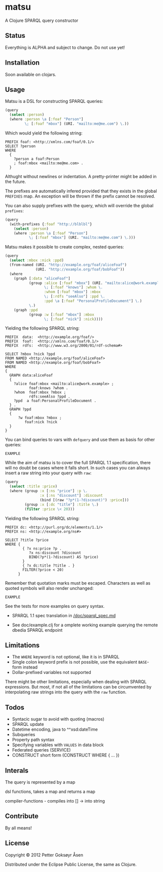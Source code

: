 # matsu

A Clojure SPARQL query constructor

## Status

Everything is ALPHA and subject to change. Do not use yet!

## Installation

Soon available on clojars.

## Usage

Matsu is a DSL for constructing SPARQL queries:

```clojure
(query
  (select :person)
  (where :person \a [:foaf "Person"]
         \; [:foaf "mbox"] (URI. "mailto:me@me.com") \.))
```

Which would yield the following string:

```sparql
PREFIX foaf: <http://xmlns.com/foaf/0.1/>
SELECT ?person
WHERE
  {
    ?person a foaf:Person
    ; foaf:mbox <mailto:me@me.com> .
  }
```

Althught without newlines or indentation. A pretty-printer might be added in the future.

The prefixes are automatically infered provided that they exists in the global `PREFIXES` map. An exception will be thrown if the prefix cannot be resolved.

You can also supply prefixes with the query, which will override the global `prefixes`:

```clojure
(query
  (with-prefixes {:foaf "http://blblbl"}
    (select :person)
    (where :person \a [:foaf "Person"]
           \; [:foaf "mbox"] (URI. "mailto:me@me.com") \.)))
```

Matsu makes it possible to create complex, nested queries:

```clojure
(query
  (select :mbox :nick :ppd)
  (from-named (URI. "http://example.org/foaf/aliceFoaf")
              (URI. "http://example.org/foaf/bobFoaf"))
  (where
    (graph [:data "aliceFoaf"]
           (group :alice [:foaf "mbox"] (URI. "mailto:alice@work.example")
                  \; [:foaf "knows"] :whom \.
                  :whom [:foaf "mbox"] :mbox
                  \; [:rdfs "seeAlso"] :ppd \.
                  :ppd \a [:foaf "PersonalProfileDocument"] \.)
           \.)
    (graph :ppd
           (group :w [:foaf "mbox"] :mbox
                  \; [:foaf "nick"] :nick))))
```

Yielding the following SPARQL string:

```sparql
PREFIX  data:  <http://example.org/foaf/>
PREFIX  foaf:  <http://xmlns.com/foaf/0.1/>
PREFIX  rdfs:  <http://www.w3.org/2000/01/rdf-schema#>

SELECT ?mbox ?nick ?ppd
FROM NAMED <http://example.org/foaf/aliceFoaf>
FROM NAMED <http://example.org/foaf/bobFoaf>
WHERE
{
  GRAPH data:aliceFoaf
  {
    ?alice foaf:mbox <mailto:alice@work.example> ;
           foaf:knows ?whom .
    ?whom  foaf:mbox ?mbox ;
           rdfs:seeAlso ?ppd .
    ?ppd  a foaf:PersonalProfileDocument .
  } .
  GRAPH ?ppd
  {
      ?w foaf:mbox ?mbox ;
         foaf:nick ?nick
  }
}
```

You can bind queries to vars with `defquery` and use them as basis for other queries:

    EXAMPLE

While the aim of matsu is to cover the full SPARQL 1.1 specification, there will no doubt be cases where it falls short. In such cases you can always insert a raw string into your query with `raw`:

```clojure
(query
  (select :title :price)
  (where (group :x [:ns "price"] :p \.
                :x [:ns "discount"] :discount
                (bind [(raw "?p*(1-?discount)") :price]))
         (group :x [:dc "title"] :title \.)
         (filter :price \< 20)))
```

Yielding the following SPARQL string:

```sparql
PREFIX dc: <http://purl.org/dc/elements/1.1/>
PREFIX ns: <http://example.org/ns#>

SELECT ?title ?price
WHERE {
        { ?x ns:price ?p .
           ?x ns:discount ?discount
           BIND(?p*(1-?discount) AS ?price)
        }
        { ?x dc:title ?title . }
        FILTER(?price < 20)
      }
```

Remember that quotation marks must be escaped. Characters as well as quoted symbols will also render unchanged:

    EXAMPLE

See the tests for more examples on query syntax.

+ SPARQL 1.1 spec translation in [/doc/sparql_spec.md](https://github.com/boutros/matsu/blob/master/doc/sparql_spec.md)

+ See doc/example.clj for a omplete working example querying the remote dbedia SPARQL endpoint

## Limitations
* The `WHERE` keyword is not optional, like it is in SPARQL
* Single colon keyword prefix is not possible, use the equivalent `BASE`-form instead
* Dollar-prefixed variables not supported

There might be other limitations, especially when dealing with SPARQL expressions. But most, if not all of the limitations can be circumvented by interpolating raw strings into the query with the `raw` function.

## Todos
* Syntacic sugar to avoid with quoting (macros)
* SPARQL update
* Datetime encoding, java to ^^xsd:dateTime
* Subqueries
* Property path syntax
* Specifying variables with `VALUES` in data block
* Federated queries (SERVICE)
* CONSTRUCT short form (CONSTRUCT WHERE { ... })

## Interals

The query is represented by a map

dsl functions, takes a map and returns a map

compiler-functions - compiles into []
-> into string


## Contribute

By all means!

## License

Copyright © 2012 Petter Goksøyr Åsen

Distributed under the Eclipse Public License, the same as Clojure.
